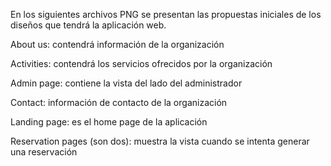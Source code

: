 En los siguientes archivos PNG se presentan las propuestas iniciales de los diseños que tendrá la aplicación web.

About us: contendrá información de la organización 

Activities: contendrá los servicios ofrecidos por la organización 

Admin page: contiene la vista del lado del administrador

Contact: información de contacto de la organización

Landing page: es el home page de la aplicación 

Reservation pages (son dos): muestra la vista cuando se intenta generar una reservación 
